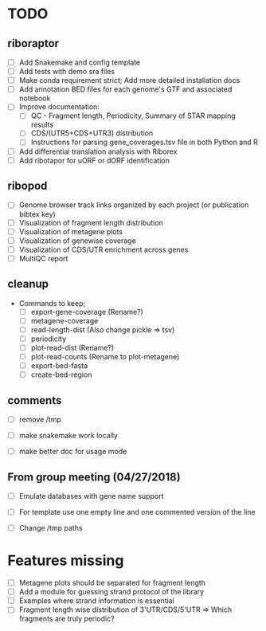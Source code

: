 # TODO

## riboraptor

- [ ] Add Snakemake and config template
- [ ] Add tests with demo sra files
- [ ] Make conda requirement strict; Add more detailed installation docs
- [ ] Add annotation BED files for each genome's GTF and associated notebook
- [ ] Improve documentation:
    - [ ] QC - Fragment length, Periodicity, Summary of STAR mapping results
    - [ ] CDS/(UTR5+CDS+UTR3) distribution
    - [ ] Instructions for parsing gene_coverages.tsv file in both Python and R
- [ ] Add differential translation analysis with Riborex
- [ ] Add ribotapor for uORF or dORF identification

## ribopod


- [ ] Genome browser track links organized by each project (or publication bibtex key)
- [ ] Visualization of fragment length distribution
- [ ] Visualization of metagene plots
- [ ] Visualization of genewise coverage
- [ ] Visualization of CDS/UTR enrichment across genes
- [ ] MultiQC report 

## cleanup

- Commands to keep;
  - [ ] export-gene-coverage (Rename?)
  - [ ] metagene-coverage 
  - [ ] read-length-dist (Also change pickle => tsv)
  - [ ] periodicity 
  - [ ] plot-read-dist (Rename?)
  - [ ] plot-read-counts (Rename to plot-metagene)
  - [ ] export-bed-fasta 
  - [ ] create-bed-region
 
## comments
- [ ] remove /tmp
- [ ] make snakemake work locally
- [ ] make better doc for usage mode


## From group meeting (04/27/2018)

- [ ] Emulate databases with gene name support
- [ ] For template use one empty line and one commented version of the line
- [ ] Change /tmp paths


# Features missing

- [ ] Metagene plots should be separated for fragment length
- [ ] Add a module for guessing strand protocol of the library
- [ ] Examples where strand information is essential
- [ ] Fragment length wise distribution of 3'UTR/CDS/5'UTR => Which fragments are truly periodic?
